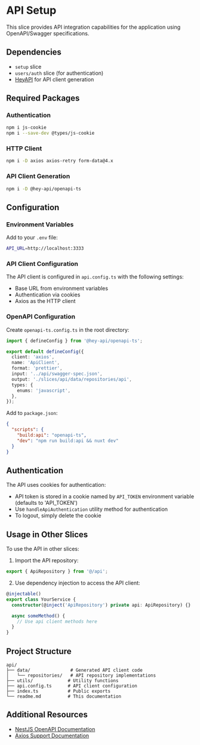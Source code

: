 # API Setup

This slice provides API integration capabilities for the application using OpenAPI/Swagger specifications.

## Dependencies

- `setup` slice
- `users/auth` slice (for authentication)
- [HeyAPI](https://heyapi.vercel.app/) for API client generation

## Required Packages

### Authentication

```bash
npm i js-cookie
npm i --save-dev @types/js-cookie
```

### HTTP Client

```bash
npm i -D axios axios-retry form-data@4.x
```

### API Client Generation

```bash
npm i -D @hey-api/openapi-ts
```

## Configuration

### Environment Variables

Add to your `.env` file:

```bash
API_URL=http://localhost:3333
```

### API Client Configuration

The API client is configured in `api.config.ts` with the following settings:

- Base URL from environment variables
- Authentication via cookies
- Axios as the HTTP client

### OpenAPI Configuration

Create `openapi-ts.config.ts` in the root directory:

```ts
import { defineConfig } from '@hey-api/openapi-ts';

export default defineConfig({
  client: 'axios',
  name: 'ApiClient',
  format: 'prettier',
  input: '../api/swagger-spec.json',
  output: './slices/api/data/repositories/api',
  types: {
    enums: 'javascript',
  },
});
```

Add to `package.json`:

```json
{
  "scripts": {
    "build:api": "openapi-ts",
    "dev": "npm run build:api && nuxt dev"
  }
}
```

## Authentication

The API uses cookies for authentication:

- API token is stored in a cookie named by `API_TOKEN` environment variable (defaults to 'API_TOKEN')
- Use `handleApiAuthentication` utility method for authentication
- To logout, simply delete the cookie

## Usage in Other Slices

To use the API in other slices:

1. Import the API repository:

```ts
export { ApiRepository } from '@/api';
```

2. Use dependency injection to access the API client:

```ts
@injectable()
export class YourService {
  constructor(@inject('ApiRepository') private api: ApiRepository) {}

  async someMethod() {
    // Use api client methods here
  }
}
```

## Project Structure

```
api/
├── data/               # Generated API client code
│   └── repositories/   # API repository implementations
├── utils/             # Utility functions
├── api.config.ts      # API client configuration
├── index.ts           # Public exports
└── readme.md          # This documentation
```

## Additional Resources

- [NestJS OpenAPI Documentation](https://docs.nestjs.com/openapi/operations)
- [Axios Support Documentation](https://github.com/ferdikoomen/openapi-typescript-codegen/blob/master/docs/axios-support.md)
